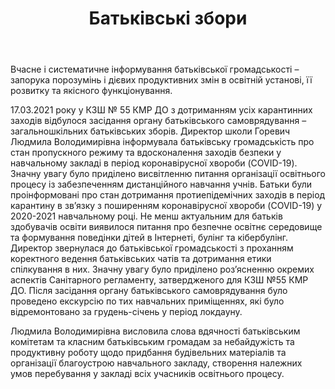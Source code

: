 ﻿---
title: Батьківські збори
---

Вчасне і систематичне інформування батьківської громадськості – запорука порозумінь і дієвих продуктивних змін в освітній установі, її розвитку та якісного функціонування.

17.03.2021 року у КЗШ № 55 КМР ДО з дотриманням усіх карантинних заходів відбулося засідання органу батьківського самоврядування – загальношкільних батьківських зборів. Директор школи Горевич Людмила Володимирівна інформувала батьківську громадськість про стан пропускного режиму та вдосконалення заходів безпеки у навчальному закладі в період коронавірусної хвороби (COVID-19). Значну увагу було приділено висвітленню питання організації освітнього процесу із забезпеченням дистанційного навчання учнів. Батьки були проінформовані про стан дотримання протиепідемічних заходів в період карантину в зв’язку з поширенням коронавірусної хвороби (COVID-19) у 2020-2021 навчальному році. Не менш актуальним для батьків здобувачів освіти виявилося питання про безпечне освітнє середовище та формування поведінки дітей в Інтернеті, булінг та кібербулінг. Директор звернулася до батьківської громадськості з проханням коректного ведення батьківських чатів та дотримання етики спілкування в них. Значну увагу було приділено роз’ясненню окремих аспектів Санітарного регламенту, затвердженого для КЗШ №55 КМР ДО. Після засідання органу батьківського самоврядування було проведено екскурсію по тих навчальних приміщеннях, які було відремонтовано за грудень-січень у період локдауну.

Людмила Володимирівна висловила слова вдячності батьківським комітетам та класним батьківським громадам за небайдужість та продуктивну роботу щодо придбання будівельних матеріалів та організації благоустрою навчального закладу, створення належних умов перебування у закладі всіх учасників освітнього процесу.

<slideshow />
